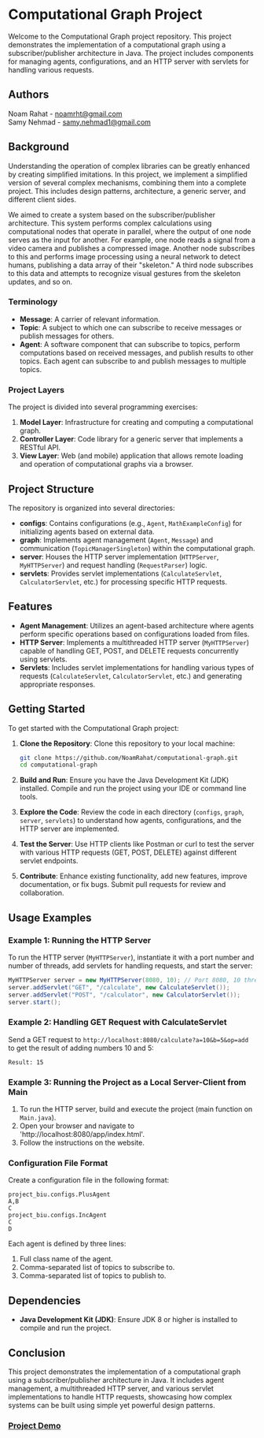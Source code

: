 # Computational Graph Project

Welcome to the Computational Graph project repository. This project demonstrates the implementation of a computational graph using a subscriber/publisher architecture in Java. The project includes components for managing agents, configurations, and an HTTP server with servlets for handling various requests.

## Authors 
Noam Rahat  - noamrht@gmail.com  
Samy Nehmad - samy.nehmad1@gmail.com

## Background

Understanding the operation of complex libraries can be greatly enhanced by creating simplified imitations. In this project, we implement a simplified version of several complex mechanisms, combining them into a complete project. This includes design patterns, architecture, a generic server, and different client sides.

We aimed to create a system based on the subscriber/publisher architecture. This system performs complex calculations using computational nodes that operate in parallel, where the output of one node serves as the input for another. For example, one node reads a signal from a video camera and publishes a compressed image. Another node subscribes to this and performs image processing using a neural network to detect humans, publishing a data array of their "skeleton." A third node subscribes to this data and attempts to recognize visual gestures from the skeleton updates, and so on.

### Terminology

- **Message**: A carrier of relevant information.
- **Topic**: A subject to which one can subscribe to receive messages or publish messages for others.
- **Agent**: A software component that can subscribe to topics, perform computations based on received messages, and publish results to other topics. Each agent can subscribe to and publish messages to multiple topics.

### Project Layers

The project is divided into several programming exercises:

1. **Model Layer**: Infrastructure for creating and computing a computational graph.
2. **Controller Layer**: Code library for a generic server that implements a RESTful API.
3. **View Layer**: Web (and mobile) application that allows remote loading and operation of computational graphs via a browser.

## Project Structure

The repository is organized into several directories:

- **configs**: Contains configurations (e.g., `Agent`, `MathExampleConfig`) for initializing agents based on external data.
- **graph**: Implements agent management (`Agent`, `Message`) and communication (`TopicManagerSingleton`) within the computational graph.
- **server**: Houses the HTTP server implementation (`HTTPServer`, `MyHTTPServer`) and request handling (`RequestParser`) logic.
- **servlets**: Provides servlet implementations (`CalculateServlet`, `CalculatorServlet`, etc.) for processing specific HTTP requests.

## Features

- **Agent Management**: Utilizes an agent-based architecture where agents perform specific operations based on configurations loaded from files.
- **HTTP Server**: Implements a multithreaded HTTP server (`MyHTTPServer`) capable of handling GET, POST, and DELETE requests concurrently using servlets.
- **Servlets**: Includes servlet implementations for handling various types of requests (`CalculateServlet`, `CalculatorServlet`, etc.) and generating appropriate responses.

## Getting Started

To get started with the Computational Graph project:

1. **Clone the Repository**: Clone this repository to your local machine:
   ```sh
   git clone https://github.com/NoamRahat/computational-graph.git
   cd computational-graph
   ```

2. **Build and Run**: Ensure you have the Java Development Kit (JDK) installed. Compile and run the project using your IDE or command line tools.

3. **Explore the Code**: Review the code in each directory (`configs`, `graph`, `server`, `servlets`) to understand how agents, configurations, and the HTTP server are implemented.

4. **Test the Server**: Use HTTP clients like Postman or curl to test the server with various HTTP requests (GET, POST, DELETE) against different servlet endpoints.

5. **Contribute**: Enhance existing functionality, add new features, improve documentation, or fix bugs. Submit pull requests for review and collaboration.

## Usage Examples

### Example 1: Running the HTTP Server

To run the HTTP server (`MyHTTPServer`), instantiate it with a port number and number of threads, add servlets for handling requests, and start the server:
```java
MyHTTPServer server = new MyHTTPServer(8080, 10); // Port 8080, 10 threads
server.addServlet("GET", "/calculate", new CalculateServlet());
server.addServlet("POST", "/calculator", new CalculatorServlet());
server.start();
```

### Example 2: Handling GET Request with CalculateServlet

Send a GET request to `http://localhost:8080/calculate?a=10&b=5&op=add` to get the result of adding numbers 10 and 5:
```
Result: 15
```

### Example 3: Running the Project as a Local Server-Client from Main
1. To run the HTTP server, build and execute the project (main function on `Main.java`).
2. Open your browser and navigate to 'http://localhost:8080/app/index.html'.
3. Follow the instructions on the website.

### Configuration File Format

Create a configuration file in the following format:
```
project_biu.configs.PlusAgent
A,B
C
project_biu.configs.IncAgent
C
D
```
Each agent is defined by three lines:
1. Full class name of the agent.
2. Comma-separated list of topics to subscribe to.
3. Comma-separated list of topics to publish to.

## Dependencies

- **Java Development Kit (JDK)**: Ensure JDK 8 or higher is installed to compile and run the project.

## Conclusion

This project demonstrates the implementation of a computational graph using a subscriber/publisher architecture in Java. It includes agent management, a multithreaded HTTP server, and various servlet implementations to handle HTTP requests, showcasing how complex systems can be built using simple yet powerful design patterns.

### [Project Demo](https://www.canva.com/design/DAGM6PesPCs/rQLHkLuuXkE0fylXO559dw/view?utm_content=DAGM6PesPCs&utm_campaign=designshare&utm_medium=link&utm_source=editor)
